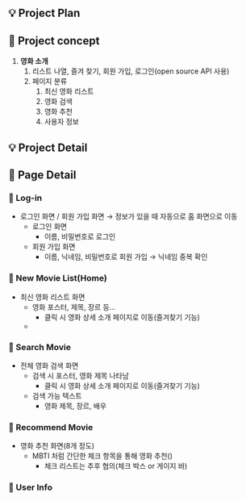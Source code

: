 ## 💡 Project P**lan**

## 📌 Project concept

1. **영화 소개**
    1. 리스트 나열, 즐겨 찾기, 회원 가입, 로그인(open source API 사용)
    2. 페이지 분류
        1. 최신 영화 리스트
        2. 영화 검색
        3. 영화 추천
        4. 사용자 정보

## 💡 Project Detail

## 📌 Page Detail

### 📄 Log-in

- 로그인 화면 / 회원 가입 화면 → 정보가 있을 때 자동으로 홈 화면으로 이동
    - 로그인 화면
        - 이름, 비밀번호로 로그인
    - 회원 가입 화면
        - 이름, 닉네임, 비밀번호로 회원 가입 → 닉네임 중복 확인

### 📄 New Movie List(Home)

- 최신 영화 리스트 화면
    - 영화 포스터, 제목, 장르 등…
        - 클릭 시 영화 상세 소개 페이지로 이동(즐겨찾기 기능)
    - 

### 📄 Search Movie

- 전체 영화 검색 화면
    - 검색 시 포스터, 영화 제목 나타남
        - 클릭 시 영화 상세 소개 페이지로 이동(즐겨찾기 기능)
    - 검색 가능 텍스트
        - 영화 제목, 장르, 배우

### 📄 Recommend Movie

- 영화 추천 화면(8개 정도)
    - MBTI 처럼 간단한 체크 항목을 통해 영화 추천()
        - 체크 리스트는 추후 협의(체크 박스 or 게이지 바)

### 📄 User Info
